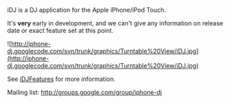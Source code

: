 iDJ is a DJ application for the Apple iPhone/iPod Touch.

It's **very** early in development, and we can't give any information on release date or exact feature set at this point.

![http://iphone-dj.googlecode.com/svn/trunk/graphics/Turntable%20View/iDJ.jpg](http://iphone-dj.googlecode.com/svn/trunk/graphics/Turntable%20View/iDJ.jpg)

See [iDJFeatures](iDJFeatures.md) for more information.

Mailing list: http://groups.google.com/group/iphone-dj